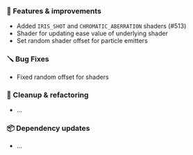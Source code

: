 ### 🚀 Features & improvements

- Added `IRIS_SHOT` and `CHROMATIC_ABERRATION` shaders (#513)
- Shader for updating ease value of underlying shader
- Set random shader offset for particle emitters

### 🪛 Bug Fixes

- Fixed random offset for shaders

### 🧽 Cleanup & refactoring

- ...

### 📦 Dependency updates

- ...